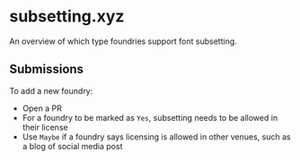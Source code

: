 # subsetting.xyz
An overview of which type foundries support font subsetting.

## Submissions
To add a new foundry:

- Open a PR
- For a foundry to be marked as `Yes`, subsetting needs to be allowed in their license
- Use `Maybe` if a foundry says licensing is allowed in other venues, such as a blog of social media post
